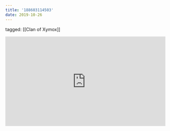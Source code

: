 ```yaml
---
title: '188603114503'
date: 2019-10-26
---
```

tagged: [[Clan of Xymox]]
<iframe allow="accelerometer; autoplay; clipboard-write; encrypted-media; gyroscope; picture-in-picture" allowfullscreen="" frameborder="0" height="281" id="youtube_iframe" src="https://www.youtube.com/embed/MoR6U9tqpJc?feature=oembed&amp;enablejsapi=1&amp;origin=https://safe.txmblr.com&amp;wmode=opaque" width="500"></iframe>